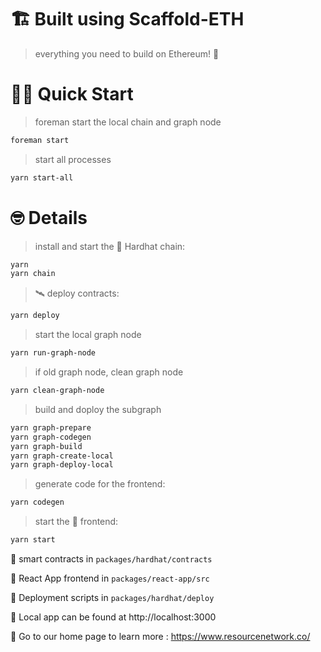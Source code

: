 # 🏗 Built using Scaffold-ETH

> everything you need to build on Ethereum! 🚀

# 🏄‍♂️ Quick Start

> foreman start the local chain and graph node

```bash
foreman start
```

> start all processes

```bash
yarn start-all
```

# 🤓 Details

> install and start the 👷‍ Hardhat chain:

```bash
yarn
yarn chain
```

> 🛰 deploy contracts:

```bash
yarn deploy
```

> start the local graph node

```bash
yarn run-graph-node
```

> if old graph node, clean graph node

```bash
yarn clean-graph-node
```

> build and doploy the subgraph

```bash
yarn graph-prepare
yarn graph-codegen
yarn graph-build
yarn graph-create-local
yarn graph-deploy-local
```

> generate code for the frontend:

```bash
yarn codegen
```

> start the 📱 frontend:

```bash
yarn start
```

🔏 smart contracts in `packages/hardhat/contracts`

📝 React App frontend in `packages/react-app/src`

💼 Deployment scripts in `packages/hardhat/deploy`

📱 Local app can be found at http://localhost:3000

📕 Go to our home page to learn more : https://www.resourcenetwork.co/

```

```
